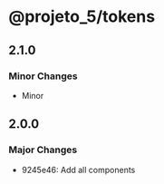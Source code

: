 # @projeto_5/tokens

## 2.1.0

### Minor Changes

- Minor

## 2.0.0

### Major Changes

- 9245e46: Add all components
